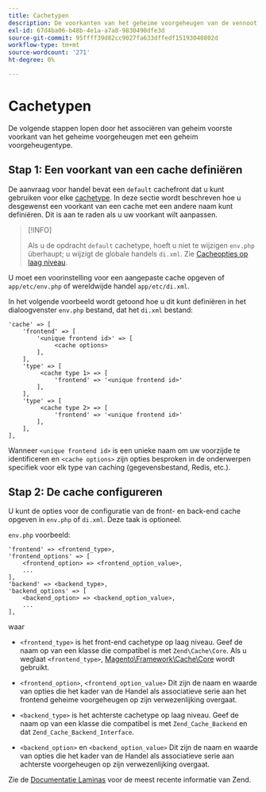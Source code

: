 ```yaml
---
title: Cachetypen
description: De voorkanten van het geheime voorgeheugen van de vennoot met geheim voorgeheugentypes.
exl-id: 67d4ba06-b48b-4e1a-a7a8-9830490dfe3d
source-git-commit: 95ffff39d82cc9027fa633dffedf15193040802d
workflow-type: tm+mt
source-wordcount: '271'
ht-degree: 0%

---
```


# Cachetypen

De volgende stappen lopen door het associëren van geheim voorste voorkant van het geheime voorgeheugen met een geheim voorgeheugentype.

## Stap 1: Een voorkant van een cache definiëren

De aanvraag voor handel bevat een `default` cachefront dat u kunt gebruiken voor elke [cachetype](../cli/manage-cache.md#clean-and-flush-cache-types). In deze sectie wordt beschreven hoe u desgewenst een voorkant van een cache met een andere naam kunt definiëren. Dit is aan te raden als u uw voorkant wilt aanpassen.

>[!INFO]
>
>Als u de opdracht `default` cachetype, hoeft u niet te wijzigen `env.php` überhaupt; u wijzigt de globale handels `di.xml`. Zie [Cacheopties op laag niveau](cache-options.md).

U moet een voorinstelling voor een aangepaste cache opgeven of `app/etc/env.php` of wereldwijde handel `app/etc/di.xml`.

In het volgende voorbeeld wordt getoond hoe u dit kunt definiëren in het dialoogvenster `env.php` bestand, dat het `di.xml` bestand:

```php?start_inline=1
'cache' => [
    'frontend' => [
        '<unique frontend id>' => [
             <cache options>
        ],
    ],
    'type' => [
         <cache type 1> => [
             'frontend' => '<unique frontend id>'
        ],
    ],
    'type' => [
         <cache type 2> => [
             'frontend' => '<unique frontend id>'
        ],
    ],
],
```

Wanneer `<unique frontend id>` is een unieke naam om uw voorzijde te identificeren en `<cache options>` zijn opties besproken in de onderwerpen specifiek voor elk type van caching (gegevensbestand, Redis, etc.).

## Stap 2: De cache configureren

U kunt de opties voor de configuratie van de front- en back-end cache opgeven in `env.php` of `di.xml`. Deze taak is optioneel.

`env.php` voorbeeld:

```php?start_inline=1
'frontend' => <frontend_type>,
'frontend_options' => [
    <frontend_option> => <frontend_option_value>,
    ...
],
'backend' => <backend_type>,
'backend_options' => [
    <backend_option> => <backend_option_value>,
    ...
],
```

waar

- `<frontend_type>` is het front-end cachetype op laag niveau. Geef de naam op van een klasse die compatibel is met `Zend\Cache\Core`.
Als u weglaat `<frontend_type>`, [Magento\Framework\Cache\Core](https://github.com/magento/magento2/blob/2.4/lib/internal/Magento/Framework/Cache/Core.php) wordt gebruikt.

- `<frontend_option>`, `<frontend_option_value>` Dit zijn de naam en waarde van opties die het kader van de Handel als associatieve serie aan het frontend geheime voorgeheugen op zijn verwezenlijking overgaat.
- `<backend_type>` is het achterste cachetype op laag niveau. Geef de naam op van een klasse die compatibel is met `Zend_Cache_Backend` en dat `Zend_Cache_Backend_Interface`.
- `<backend_option>` en `<backend_option_value>` Dit zijn de naam en waarde van opties die het kader van de Handel als associatieve serie aan achterste voorgeheugen op zijn verwezenlijking overgaat.

Zie de [Documentatie Laminas](https://docs.laminas.dev/) voor de meest recente informatie van Zend.
